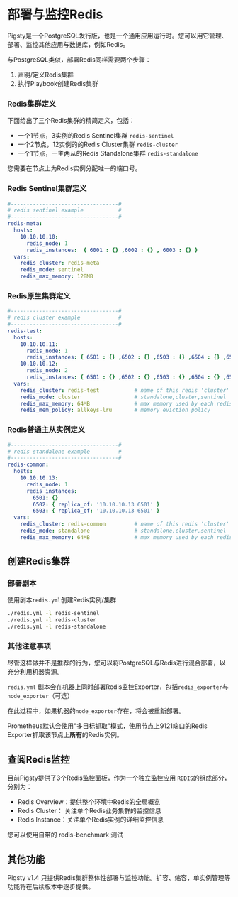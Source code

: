 # 部署与监控Redis

Pigsty是一个PostgreSQL发行版，也是一个通用应用运行时。您可以用它管理、部署、监控其他应用与数据库，例如Redis。

与PostgreSQL类似，部署Redis同样需要两个步骤：

1. 声明/定义Redis集群
2. 执行Playbook创建Redis集群

### Redis集群定义

下面给出了三个Redis集群的精简定义，包括：
* 一个1节点，3实例的Redis Sentinel集群 `redis-sentinel`
* 一个2节点，12实例的的Redis Cluster集群 `redis-cluster`
* 一个1节点，一主两从的Redis Standalone集群 `redis-standalone`

您需要在节点上为Redis实例分配唯一的端口号。

### Redis Sentinel集群定义

```yaml
#----------------------------------#
# redis sentinel example           #
#----------------------------------#
redis-meta:
  hosts:
    10.10.10.10:
      redis_node: 1
      redis_instances:  { 6001 : {} ,6002 : {} , 6003 : {} }
  vars:
    redis_cluster: redis-meta
    redis_mode: sentinel
    redis_max_memory: 128MB
```

### Redis原生集群定义

```yaml
#----------------------------------#
# redis cluster example            #
#----------------------------------#
redis-test:
  hosts:
    10.10.10.11:
      redis_node: 1
      redis_instances: { 6501 : {} ,6502 : {} ,6503 : {} ,6504 : {} ,6505 : {} ,6506 : {} }
    10.10.10.12:
      redis_node: 2
      redis_instances: { 6501 : {} ,6502 : {} ,6503 : {} ,6504 : {} ,6505 : {} ,6506 : {} }
  vars:
    redis_cluster: redis-test           # name of this redis 'cluster'
    redis_mode: cluster                 # standalone,cluster,sentinel
    redis_max_memory: 64MB              # max memory used by each redis instance
    redis_mem_policy: allkeys-lru       # memory eviction policy
```

### Redis普通主从实例定义

```yaml
#----------------------------------#
# redis standalone example         #
#----------------------------------#
redis-common:
  hosts:
    10.10.10.13:
      redis_node: 1
      redis_instances:
        6501: {}
        6502: { replica_of: '10.10.10.13 6501' }
        6503: { replica_of: '10.10.10.13 6501' }
  vars:
    redis_cluster: redis-common         # name of this redis 'cluster'
    redis_mode: standalone              # standalone,cluster,sentinel
    redis_max_memory: 64MB              # max memory used by each redis instance
```


## 创建Redis集群


### 部署剧本

使用剧本`redis.yml`创建Redis实例/集群

```bash
./redis.yml -l redis-sentinel
./redis.yml -l redis-cluster
./redis.yml -l redis-standalone
```


### 其他注意事项

尽管这样做并不是推荐的行为，您可以将PostgreSQL与Redis进行混合部署，以充分利用机器资源。

`redis.yml` 剧本会在机器上同时部署Redis监控Exporter，包括`redis_exporter`与`node_exporter`（可选）

在此过程中，如果机器的`node_exporter`存在，将会被重新部署。

Prometheus默认会使用"多目标抓取"模式，使用节点上9121端口的Redis Exporter抓取该节点上**所有**的Redis实例。



## 查阅Redis监控

目前Pigsty提供了3个Redis监控面板，作为一个独立监控应用 `REDIS`的组成部分，分别为：

* Redis Overview：提供整个环境中Redis的全局概览
* Redis Cluster： 关注单个Redis业务集群的监控信息
* Redis Instance：关注单个Redis实例的详细监控信息

您可以使用自带的 redis-benchmark 测试





## 其他功能

Pigsty v1.4 只提供Redis集群整体性部署与监控功能。扩容、缩容，单实例管理等功能将在后续版本中逐步提供。

